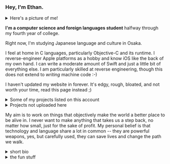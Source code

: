 <!--
**EthanRDoesMC/EthanRDoesMC** is a ✨ _special_ ✨ repository because its `README.md` (this file) appears on your GitHub profile.

Here are some ideas to get you started:

- 🔭 I’m currently working on ...
- 🌱 I’m currently learning ...
- 👯 I’m looking to collaborate on ...
- 🤔 I’m looking for help with ...
- 💬 Ask me about ...
- 📫 How to reach me: ...
- 😄 Pronouns: ...
- ⚡ Fun fact: ...
-->

<!--no I'm not going to delete the above why do you ask-->


### Hey, I'm Ethan.

<details>
 <summary>Here's a picture of me!</summary>
 Everyone knows me by my GitHub icon, as it's the one I use practically everywhere. To change it is tantamount to heresy at this point. Otherwise I'd use this image.
 
 ![I think it looks nice! If you'll forgive the low quality... it's a picture of a picture. Long story.](https://raw.githubusercontent.com/EthanRDoesMC/EthanRDoesMC/main/IMG_2750.jpeg)
</details>

**I'm a computer science and foreign languages student** halfway through my fourth year of college.

Right now, I'm studying Japanese language and culture in Osaka.

I feel at home in C languages, particularly Objective-C and its runtime. I reverse-engineer Apple platforms as a hobby and know iOS like the back of my own hand. I can write a moderate amount of Swift and just a little bit of everything else.
I am particularly skilled at reverse engineering, though this does not extend to *writing* machine code :-) 

I haven't updated my website in forever. It's edgy, rough, bloated, and not worth your time, read this page instead ;)

<details>
<summary>Some of my projects listed on this account</summary>
 
- No Man's Sky Retro Shader Fix, a patch to fix the shader code in the older "classic" No Man's Sky versions
- touchBarFun, a proof-of-concept (with horrific memory management) for putting a working macOS Menu Bar on the Touch Bar by traversing and recreating it via Accessibility APIs
- Brooklyn, a bridge between iMessage and Matrix Chat - less functional and more research in nature, it implements various experiments from the process of figuring out how iMessage *works*
- KBPulse, a fun little experiment to figure out how to control the keyboard backlight on M1 MacBooks... it adds a pulse animation! No promises regarding the health of the LEDs... :)
- Dawn, an iOS jailbreak tweak to selectively override the iOS 13 light/dark mode appearances of various system components
- Truecuts, a *widely-used* jailbreak tweak that removes the arbitrary limits on Automations in Shortcuts, and that may have been the reason Apple finally removed those limits...
- homebridge-sengled-ethanr, a desperate yet successful attempt to make my dad's crappy smart bulbs have full-featured functionality in Homebridge, by forking an existing implementation

Anything older than that, you can ignore... I was really young when I made those :-)
</details>

<details>
<summary>Projects not uploaded here</summary>
 
- BatteryPercentage, a tweak enabling the unused battery percentage indicator Apple made for iPhones with notches, along with a degree of customizability I wrote
- Arise, a tweak with some fun Lock Screen changes, like making notifications appear with an animation or automatically playing Live Photo wallpapers (this was before iOS 16)
- Numberfications, a tweak to replace the (X) on the notification clear button with a count of the notifications in that section
- Mammoth, an unreleased work-in-progress iOS client for Mastodon that was decently far along. Auth and some limited interactivity were in place. It was written in Swift and SwiftUI, which is astounding because I do not like SwiftUI-driven apps
 
</details>

My aim is to work on things that objectively make the world a better place to be alive in. I never want to make anything that takes us a step back, no matter how small, just for the sake of profit. My personal belief is that technology and language share a lot in common -- they are powerful weapons, yes, but carefully used, they can save lives and change the path we walk.

<details>
 <summary>short bio</summary>

### Bio
I've always been interested in making things on a computer, and in 2017 I stepped over the threshold into programming. I was self-taught and I made *very little progress* until early 2020. (Click on the **Dawn** repository to see that progress! It was localized into 17 different languages, by the way.)

I have a bit of a raw talent for reverse engineering that I've been turning into a skillset over the years. In early 2021 Beeper commissioned me to **research and build an iMessage client**/Matrix bridge, which I called Brooklyn. It's not what they use today, but it provided a lot of the foundational research. (That's quite the accomplishment for someone who learned what a return type was a year prior!)

In late 2021, a bit overwhelmed with depression and attending a college I couldn't really afford nor wanted to attend, I resorted to hobbyist development to keep myself afloat. **KBPulse and TouchBarFun are the result** -- pure reverse engineering of the MacBook keyboard backlight, and an implementation of *the macOS menu bar* in the *Touch Bar!* Disclaimer: it's not very... ahh... efficient.

I am now attending a state university. It's a lot cheaper and I'm a lot happier with the program and the university. As a result I've had less time for completely original, massive projects -- because I am actually doing my schoolwork now lol -- but I keep myself involved in whatever interests me. **For that, see any repos committed to since August 2022.**
</details>

<details>
 <summary>the fun stuff</summary>
 
### the fun stuff
- the music: alternative, indie/math/post rock, electronic, world
    - 65daysofstatic, ODESZA, Solar Fields
    - afterhours, Tom's Story, maybeshewill
    - keali'i reichel, pure heart, KODŌ
- the rig
    - ryzen 5 2600, rx 580, 2 ssds, 1 hdd, 4 fans
    - windows 11, macos 11
- the phones
    - iphone: 3g, (3x) 4, (3x) 4S, (2x) 5s, 5c, (2x) 6, (2x) SE, 7, and my daily driver 13 pro max
</details>

